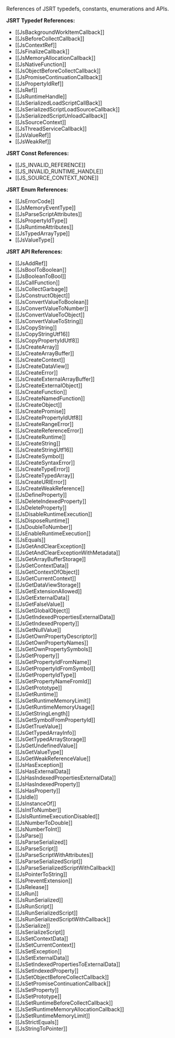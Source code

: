 References of JSRT typedefs, constants, enumerations and APIs. 

**JSRT Typedef References:**
* [[JsBackgroundWorkItemCallback]]
* [[JsBeforeCollectCallback]]
* [[JsContextRef]]
* [[JsFinalizeCallback]]
* [[JsMemoryAllocationCallback]]
* [[JsNativeFunction]]
* [[JsObjectBeforeCollectCallback]]
* [[JsPromiseContinuationCallback]]
* [[JsPropertyIdRef]]
* [[JsRef]]
* [[JsRuntimeHandle]]
* [[JsSerializedLoadScriptCallBack]]
* [[JsSerializedScriptLoadSourceCallback]]
* [[JsSerializedScriptUnloadCallback]]
* [[JsSourceContext]]
* [[JsThreadServiceCallback]]
* [[JsValueRef]]
* [[JsWeakRef]]

**JSRT Const References:**
* [[JS_INVALID_REFERENCE]]
* [[JS_INVALID_RUNTIME_HANDLE]]
* [[JS_SOURCE_CONTEXT_NONE]]

**JSRT Enum References:**
* [[JsErrorCode]]
* [[JsMemoryEventType]]
* [[JsParseScriptAttributes]]
* [[JsPropertyIdType]]
* [[JsRuntimeAttributes]]
* [[JsTypedArrayType]]
* [[JsValueType]]

**JSRT API References:**
* [[JsAddRef]]
* [[JsBoolToBoolean]]
* [[JsBooleanToBool]]
* [[JsCallFunction]]
* [[JsCollectGarbage]]
* [[JsConstructObject]]
* [[JsConvertValueToBoolean]]
* [[JsConvertValueToNumber]]
* [[JsConvertValueToObject]]
* [[JsConvertValueToString]]
* [[JsCopyString]]
* [[JsCopyStringUtf16]]
* [[JsCopyPropertyIdUtf8]]
* [[JsCreateArray]]
* [[JsCreateArrayBuffer]]
* [[JsCreateContext]]
* [[JsCreateDataView]]
* [[JsCreateError]]
* [[JsCreateExternalArrayBuffer]]
* [[JsCreateExternalObject]]
* [[JsCreateFunction]]
* [[JsCreateNamedFunction]]
* [[JsCreateObject]]
* [[JsCreatePromise]]
* [[JsCreatePropertyIdUtf8]]
* [[JsCreateRangeError]]
* [[JsCreateReferenceError]]
* [[JsCreateRuntime]]
* [[JsCreateString]]
* [[JsCreateStringUtf16]]
* [[JsCreateSymbol]]
* [[JsCreateSyntaxError]]
* [[JsCreateTypeError]]
* [[JsCreateTypedArray]]
* [[JsCreateURIError]]
* [[JsCreateWeakReference]]
* [[JsDefineProperty]]
* [[JsDeleteIndexedProperty]]
* [[JsDeleteProperty]]
* [[JsDisableRuntimeExecution]]
* [[JsDisposeRuntime]]
* [[JsDoubleToNumber]]
* [[JsEnableRuntimeExecution]]
* [[JsEquals]]
* [[JsGetAndClearException]]
* [[JsGetAndClearExceptionWithMetadata]]
* [[JsGetArrayBufferStorage]]
* [[JsGetContextData]]
* [[JsGetContextOfObject]]
* [[JsGetCurrentContext]]
* [[JsGetDataViewStorage]]
* [[JsGetExtensionAllowed]]
* [[JsGetExternalData]]
* [[JsGetFalseValue]]
* [[JsGetGlobalObject]]
* [[JsGetIndexedPropertiesExternalData]]
* [[JsGetIndexedProperty]]
* [[JsGetNullValue]]
* [[JsGetOwnPropertyDescriptor]]
* [[JsGetOwnPropertyNames]]
* [[JsGetOwnPropertySymbols]]
* [[JsGetProperty]]
* [[JsGetPropertyIdFromName]]
* [[JsGetPropertyIdFromSymbol]]
* [[JsGetPropertyIdType]]
* [[JsGetPropertyNameFromId]]
* [[JsGetPrototype]]
* [[JsGetRuntime]]
* [[JsGetRuntimeMemoryLimit]]
* [[JsGetRuntimeMemoryUsage]]
* [[JsGetStringLength]]
* [[JsGetSymbolFromPropertyId]]
* [[JsGetTrueValue]]
* [[JsGetTypedArrayInfo]]
* [[JsGetTypedArrayStorage]]
* [[JsGetUndefinedValue]]
* [[JsGetValueType]]
* [[JsGetWeakReferenceValue]]
* [[JsHasException]]
* [[JsHasExternalData]]
* [[JsHasIndexedPropertiesExternalData]]
* [[JsHasIndexedProperty]]
* [[JsHasProperty]]
* [[JsIdle]]
* [[JsInstanceOf]]
* [[JsIntToNumber]]
* [[JsIsRuntimeExecutionDisabled]]
* [[JsNumberToDouble]]
* [[JsNumberToInt]]
* [[JsParse]]
* [[JsParseSerialized]]
* [[JsParseScript]]
* [[JsParseScriptWithAttributes]]
* [[JsParseSerializedScript]]
* [[JsParseSerializedScriptWithCallback]]
* [[JsPointerToString]]
* [[JsPreventExtension]]
* [[JsRelease]]
* [[JsRun]]
* [[JsRunSerialized]]
* [[JsRunScript]]
* [[JsRunSerializedScript]]
* [[JsRunSerializedScriptWithCallback]]
* [[JsSerialize]]
* [[JsSerializeScript]]
* [[JsSetContextData]]
* [[JsSetCurrentContext]]
* [[JsSetException]]
* [[JsSetExternalData]]
* [[JsSetIndexedPropertiesToExternalData]]
* [[JsSetIndexedProperty]]
* [[JsSetObjectBeforeCollectCallback]]
* [[JsSetPromiseContinuationCallback]]
* [[JsSetProperty]]
* [[JsSetPrototype]]
* [[JsSetRuntimeBeforeCollectCallback]]
* [[JsSetRuntimeMemoryAllocationCallback]]
* [[JsSetRuntimeMemoryLimit]]
* [[JsStrictEquals]]
* [[JsStringToPointer]]

